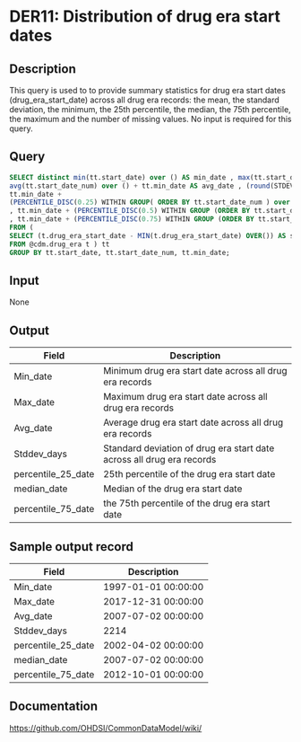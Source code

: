 <!---
Group:drug era
Name:DER11 Distribution of drug era start dates
Author:Patrick Ryan
CDM Version: 5.0
-->

# DER11: Distribution of drug era start dates

## Description
This query is used to to provide summary statistics for drug era start dates (drug_era_start_date) across all drug era records: the mean, the standard deviation, the minimum, the 25th percentile, the median, the 75th percentile, the maximum and the number of missing values. No input is required for this query.

## Query
```sql
SELECT distinct min(tt.start_date) over () AS min_date , max(tt.start_date) over () AS max_date ,
avg(tt.start_date_num) over () + tt.min_date AS avg_date , (round(STDEV(tt.start_date_num) over ())) AS STDEV_days ,
tt.min_date +
(PERCENTILE_DISC(0.25) WITHIN GROUP( ORDER BY tt.start_date_num ) over ()) AS percentile_25_date
, tt.min_date + (PERCENTILE_DISC(0.5) WITHIN GROUP (ORDER BY tt.start_date_num ) over() ) AS median_date
, tt.min_date + (PERCENTILE_DISC(0.75) WITHIN GROUP (ORDER BY tt.start_date_num ) over() ) AS percential_75_date
FROM (
SELECT (t.drug_era_start_date - MIN(t.drug_era_start_date) OVER()) AS start_date_num, t.drug_era_start_date AS start_date, MIN(t.drug_era_start_date) OVER() min_date
FROM @cdm.drug_era t ) tt
GROUP BY tt.start_date, tt.start_date_num, tt.min_date;
```

## Input

None

## Output

|  Field |  Description |
| --- | --- | 
| Min_date | Minimum drug era start date across all drug era records |
| Max_date | Maximum drug era start date across all drug era records |
| Avg_date | Average drug era start date across all drug era records |
| Stddev_days | Standard deviation of drug era start date across all drug era records |
| percentile_25_date | 25th percentile of the drug era start date |
| median_date | Median of the drug era start date |
| percentile_75_date | the 75th percentile of the drug era start date |

## Sample output record

|  Field |  Description |
| --- | --- |
| Min_date | 1997-01-01 00:00:00 |
| Max_date | 2017-12-31 00:00:00 |
| Avg_date | 2007-07-02 00:00:00 |
| Stddev_days | 2214 |
| percentile_25_date | 2002-04-02 00:00:00 |
| median_date | 2007-07-02 00:00:00 |
| percentile_75_date | 2012-10-01 00:00:00 |



## Documentation
https://github.com/OHDSI/CommonDataModel/wiki/

